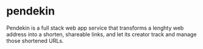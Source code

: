 # pendekin
Pendekin is a full stack web app service that transforms a lenghty web address into a shorten, shareable links, and let its creator track and manage those shortened URLs.
